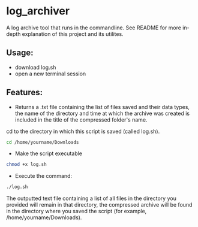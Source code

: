 # log_archiver
A log archive tool that runs in the commandline. See README for more in-depth explanation of this project and its utilites.

## Usage: 
- download log.sh 
- open a new terminal session

## Features:
- Returns a .txt file containing the list of files saved and their data types, the name of the directory and time at which the archive was created is included in the title of the compressed folder's name.

cd to the directory in which this script is saved (called log.sh).
```bash
cd /home/yourname/Downloads
```
- Make the script executable
```bash
chmod +x log.sh
```
- Execute the command:
```bash
./log.sh
```

The outputted text file containing a list of all files in the directory you provided will remain in that directory, the compressed archive will be found in the directory where you saved the script (for example, /home/yourname/Downloads).



